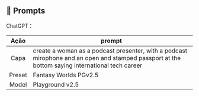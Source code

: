 
## 🧠 Prompts


ChatGPT：

|   Ação   | prompt                                                                                                                                                                                                                                                                         |
| :------: | ------------------------------------------------------------------------------------------------------------------------------------------------------------------------------------------------------------------------------------------------------------------------------ |
|  Capa  | create a woman as a podcast presenter, with a podcast mirophone and an open and stamped passport at the bottom saying international tech career                                                     |
|Preset  | Fantasy Worlds PGv2.5
| Model | Playground v2.5|